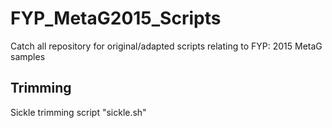 # FYP_MetaG2015_Scripts
Catch all repository for original/adapted scripts relating to FYP: 2015 MetaG samples
## Trimming 
Sickle trimming script "sickle.sh"
